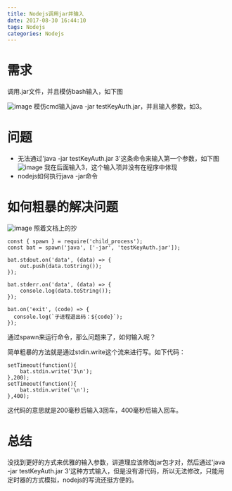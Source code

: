 ```yaml
---
title: Nodejs调用jar并输入
date: 2017-08-30 16:44:10
tags: Nodejs
categories: Nodejs
---
```

# 需求
调用.jar文件，并且模仿bash输入，如下图
<!-- more -->
![image](http://gezichenshan.oss-cn-beijing.aliyuncs.com/blog/nodejs-4-1.png)
模仿cmd输入java -jar testKeyAuth.jar，并且输入参数，如3。
# 问题
- 无法通过'java -jar testKeyAuth.jar 3'这条命令来输入第一个参数，如下图
![image](http://gezichenshan.oss-cn-beijing.aliyuncs.com/blog/nodejs-4-2.png)
我在后面输入3，这个输入项并没有在程序中体现
- nodejs如何执行java -jar命令
# 如何粗暴的解决问题
![image](http://gezichenshan.oss-cn-beijing.aliyuncs.com/blog/nodejs-4-3.png)
照着文档上的抄

```
const { spawn } = require('child_process');
const bat = spawn('java', ['-jar', 'testKeyAuth.jar']);

bat.stdout.on('data', (data) => {
	out.push(data.toString());
});

bat.stderr.on('data', (data) => {
	console.log(data.toString());
});

bat.on('exit', (code) => {
  console.log(`子进程退出码：${code}`);
});
```
通过spawn来运行命令，那么问题来了，如何输入呢？

简单粗暴的方法就是通过stdin.write这个流来进行写。如下代码：

```
setTimeout(function(){
    bat.stdin.write('3\n');
},200);
setTimeout(function(){
    bat.stdin.write('\n');
},400);
```
这代码的意思就是200毫秒后输入3回车，400毫秒后输入回车。
# 总结
没找到更好的方式来优雅的输入参数，讲道理应该修改jar包才对，然后通过'java -jar testKeyAuth.jar 3'这种方式输入，但是没有源代码，所以无法修改，只能用定时器的方式模拟，nodejs的写流还挺方便的。

